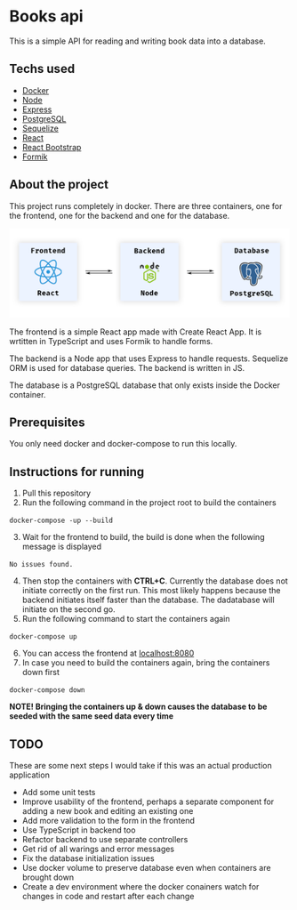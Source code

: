 # Books api

This is a simple API for reading and writing book data into a database.

## Techs used

- [Docker](https://www.docker.com/)
- [Node](https://nodejs.org/)
- [Express](https://expressjs.com/)
- [PostgreSQL](https://www.postgresql.org/)
- [Sequelize](https://sequelize.org/)
- [React](https://reactjs.org/)
- [React Bootstrap](https://react-bootstrap.github.io/)
- [Formik](https://formik.org/)

## About the project

This project runs completely in docker. There are three containers, one for the frontend, one for the backend and one for the database.

![Diagram](diagram.png)

The frontend is a simple React app made with Create React App. It is wrtitten in TypeScript and uses Formik to handle forms.

The backend is a Node app that uses Express to handle requests. Sequelize ORM is used for database queries. The backend is written in JS.

The database is a PostgreSQL database that only exists inside the Docker container.

## Prerequisites

You only need docker and docker-compose to run this locally.

## Instructions for running

1. Pull this repository
2. Run the following command in the project root to build the containers

`docker-compose -up --build`

3. Wait for the frontend to build, the build is done when the following message is displayed

`No issues found.`

4. Then stop the containers with **CTRL+C**. Currently the database does not initiate correctly on the first run. This most likely happens because the backend initiates itself faster than the database. The dadatabase will initiate on the second go.
5. Run the following command to start the containers again

`docker-compose up`

6. You can access the frontend at [localhost:8080](http://localhost:8080)
7. In case you need to build the containers again, bring the containers down first

`docker-compose down`

**NOTE! Bringing the containers up & down causes the database to be seeded with the same seed data every time**

## TODO

These are some next steps I would take if this was an actual production application

- Add some unit tests
- Improve usability of the frontend, perhaps a separate component for adding a new book and editing an existing one
- Add more validation to the form in the frontend
- Use TypeScript in backend too
- Refactor backend to use separate controllers
- Get rid of all warings and error messages
- Fix the database initialization issues
- Use docker volume to preserve database even when containers are brought down
- Create a dev environment where the docker conainers watch for changes in code and restart after each change
